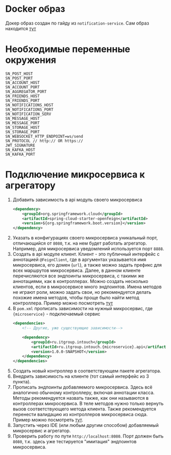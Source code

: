 # Docker образ

Докер образ создан по гайду из `notification-service`. Сам образ
находится [тут](https://hub.docker.com/repository/docker/intouchgroup/aggregator/general)

# Необходимые переменные окружения

```
SN_POST_HOST
SN_POST_PORT
SN_ACCOUNT_HOST
SN_ACCOUNT_PORT
SN_AGGREGATOR_PORT
SN_FRIENDS_HOST
SN_FRIENDS_PORT
SN_NOTIFICATIONS_HOST
SN_NOTIFICATIONS_PORT
SN_NOTIFICATION_SERV
SN_MESSAGE_HOST
SN_MESSAGE_PORT
SN_STORAGE_HOST
SN_STORAGE_PORT
SN_WEBSOCKET_HTTP_ENDPOINT=ws/send
SN_PROTOCOL // http:// OR https://
JWT_SIGNATURE
SN_KAFKA_HOST
SN_KAFKA_PORT
```

# Подключение микросервиса к агрегатору

1. Добавить зависимость в api модуль своего микросервиса
    ```xml
    <dependency>
        <groupId>org.springframework.cloud</groupId>
        <artifactId>spring-cloud-starter-openfeign</artifactId>
        <version>${org.springframework.boot.version}</version>
    </dependency>
    ```
2. Указать в конфигурациях своего микросервиса уникальный порт, отличающийся от `8080`, т.к. на нем будет работать
   агрегатор. Например, для микросервиса уведомлений используется порт `8888`.
3. Создать в api модуле клиент. Клиент - это публичный интерфейс с аннотацией `@FeignClient`, где в аргументах
   указывается имя микросервиса, его домен (`url`), а также можно задать префикс для всех маршрутов микросервиса. Далее,
   в данном клиенте перечисляются все эндпоинты микросервиса, с такими же аннотациями, как в контроллерах. Можно создать
   несколько клиентов, если в микросервисе много эндпоинтов. Имена методов не играют роли, можно задать свои, но
   рекомендуется делать похожие имена методов, чтобы проще было найти метод контроллера. Пример можно
   посмотреть [тут](../notification-service/api/src/main/java/ru/itgroup/intouch/client/NotificationServiceClient.java)
4. В `pom.xml` прописать зависимости на нужный микросервис, где `{microservice}` - подключаемый сервис
   ```xml
   <dependencies>
       <!-- Другие, уже существующие зависимости-->
   
       <dependency>
           <groupId>ru.itgroup.intouch</groupId>
           <artifactId>ru.itgroup.intouch.{microservice}.api</artifactId>
           <version>1.0.0-SNAPSHOT</version>
       </dependency>
   </dependencies>
   ```
5. Создать новый контроллер в соответствующем пакете агрегатора.
6. Внедрить зависимость на клиенте (тот самый интерфейс из 3 пункта).
7. Прописать эндпоинты добавляемого микросервиса. Здесь всё аналогично обычному контроллеру, включая аннотации класса.
   Методы рекомендуется назвать также, как они называются в контроллерах микросервиса. В теле методов нужно только
   вернуть вызов соответствующего метода клиента. Также рекомендуется перенести валидацию из контроллеров микросервиса
   сюда. Пример можно
   посмотреть [тут](src/main/java/ru/itgroup/intouch/aggregator/controller/NotificationController.java).
8. Запустить через IDE (или любым другим способом) добавляемый микросервис и агрегатор.
9. Проверить работу по пути `http://localhost:8080`. Порт должен быть `8080`, т.к. здесь уже тестируется "имитация"
   эндпоинтов микросервиса.
